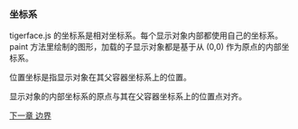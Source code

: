 ### 坐标系

tigerface.js 的坐标系是相对坐标系。每个显示对象内部都使用自己的坐标系。
paint 方法里绘制的图形，加载的子显示对象都是基于从 (0,0) 作为原点的内部坐标系。

位置坐标是指显示对象在其父容器坐标系上的位置。

显示对象的内部坐标系的原点与其在父容器坐标系上的位置点对齐。


[下一章 边界](bound.md)